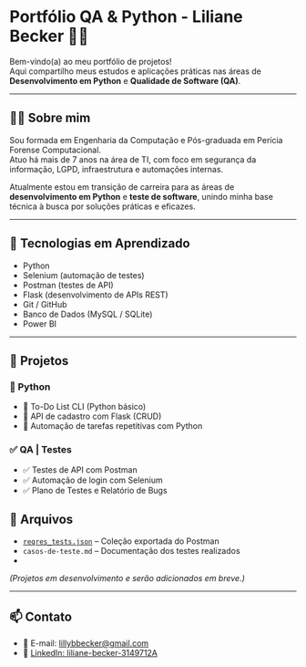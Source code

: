 # Portfólio QA & Python - Liliane Becker 👩‍💻

Bem-vindo(a) ao meu portfólio de projetos!  
Aqui compartilho meus estudos e aplicações práticas nas áreas de **Desenvolvimento em Python** e **Qualidade de Software (QA)**.

---

## 👩‍💻 Sobre mim

Sou formada em Engenharia da Computação e Pós-graduada em Perícia Forense Computacional.  
Atuo há mais de 7 anos na área de TI, com foco em segurança da informação, LGPD, infraestrutura e automações internas.

Atualmente estou em transição de carreira para as áreas de **desenvolvimento em Python** e **teste de software**, unindo minha base técnica à busca por soluções práticas e eficazes.

---

## 🚀 Tecnologias em Aprendizado

- Python
- Selenium (automação de testes)
- Postman (testes de API)
- Flask (desenvolvimento de APIs REST)
- Git / GitHub
- Banco de Dados (MySQL / SQLite)
- Power BI

---

## 📂 Projetos

### 🐍 Python
- 📌 To-Do List CLI (Python básico)
- 📌 API de cadastro com Flask (CRUD)
- 📌 Automação de tarefas repetitivas com Python

### ✅ QA | Testes
- ✅ Testes de API com Postman
- ✅ Automação de login com Selenium
- ✅ Plano de Testes e Relatório de Bugs

## 📁 Arquivos

- [`reqres_tests.json`](./colecao-postman/reqres_tests.json) – Coleção exportada do Postman
- `casos-de-teste.md` – Documentação dos testes realizados
- 
*(Projetos em desenvolvimento e serão adicionados em breve.)*

---

## 📫 Contato

- 📧 E-mail: lillybbecker@gmail.com  
- 💼 [LinkedIn: liliane-becker-3149712A](https://www.linkedin.com/in/liliane-becker-3149712A)

